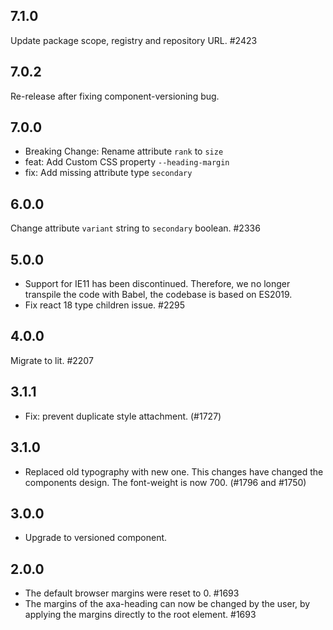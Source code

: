 ## 7.1.0

Update package scope, registry and repository URL. #2423

## 7.0.2

Re-release after fixing component-versioning bug.

## 7.0.0

- Breaking Change: Rename attribute `rank` to `size`
- feat: Add Custom CSS property `--heading-margin`
- fix: Add missing attribute type `secondary`

## 6.0.0

Change attribute `variant` string to `secondary` boolean. #2336

## 5.0.0

- Support for IE11 has been discontinued. Therefore, we no longer transpile the code with Babel, the codebase is based on ES2019.
- Fix react 18 type children issue. #2295

## 4.0.0

Migrate to lit. #2207

## 3.1.1

- Fix: prevent duplicate style attachment. (#1727)

## 3.1.0

- Replaced old typography with new one. This changes have changed the components design. The font-weight is now 700. (#1796 and #1750)

## 3.0.0

- Upgrade to versioned component.

## 2.0.0

- The default browser margins were reset to 0. #1693
- The margins of the axa-heading can now be changed by the user, by applying the margins directly to the root element. #1693
